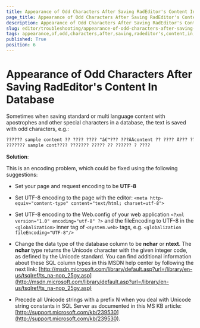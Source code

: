 ```yaml
---
title: Appearance of Odd Characters After Saving RadEditor's Content In Database
page_title: Appearance of Odd Characters After Saving RadEditor's Content In Database | RadEditor for ASP.NET AJAX Documentation
description: Appearance of Odd Characters After Saving RadEditor's Content In Database
slug: editor/troubleshooting/appearance-of-odd-characters-after-saving-radeditor's-content-in-database
tags: appearance,of,odd,characters,after,saving,radeditor's,content,in,database
published: True
position: 6
---
```


# Appearance of Odd Characters After Saving RadEditor's Content In Database

Sometimes when saving standard or multi language content with apostrophes and other special characters in a database, the text is saved with odd characters, e.g.:

````XML
?????? sample content ?? ???? ???? "â€™??? ???ÂÂcontent ?? ???? Â??? ?? ?????? ????
??????? sample cont???? ??????? ????? ?? ?????? ? ????
````

**Solution**:

This is an encoding problem, which could be fixed using the following suggestions:

* Set your page and request encoding to be **UTF-8**

* Set UTF-8 encoding to the page with the editor: `<meta http-equiv="content-type" content="text/html; charset=utf-8">`

* Set UTF-8 encoding to the Web.config of your web application `<?xml version="1.0" encoding="utf-8" ?>` and the fileEncoding to UTF-8 in the `<globalization>` inner tag of `<system.web>` tags, e.g. `<globalization fileEncoding="UTF-8"/>`

* Change the data type of the database column to be **nchar** or **ntext**. The **nchar** type returns the Unicode character with the given integer code, as defined by the Unicode standard. You can find additional information about these SQL column types in this MSDN help center by following the next link: [http://msdn.microsoft.com/library/default.asp?url=/library/en-us/tsqlref/ts_na-nop_25gy.asp](http://msdn.microsoft.com/library/default.asp?url=/library/en-us/tsqlref/ts_na-nop_25gy.asp)

* Precede all Unicode strings with a prefix N when you deal with Unicode string constants in SQL Server as documented in this MS KB article: [http://support.microsoft.com/kb/239530](http://support.microsoft.com/kb/239530).
